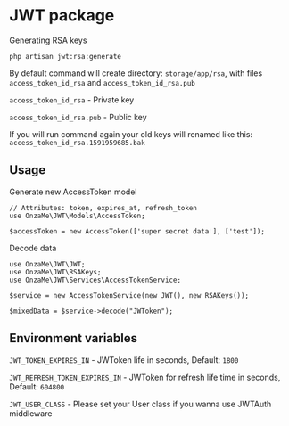# JWT package

Generating RSA keys

    php artisan jwt:rsa:generate
    
By default command will create directory: `storage/app/rsa`, with files `access_token_id_rsa` and `access_token_id_rsa.pub` 

`access_token_id_rsa` - Private key

`access_token_id_rsa.pub` - Public key

If you will run command again your old keys will renamed like this: `access_token_id_rsa.1591959685.bak`


## Usage


Generate new AccessToken model

    // Attributes: token, expires_at, refresh_token
    use OnzaMe\JWT\Models\AccessToken;
    
    $accessToken = new AccessToken(['super secret data'], ['test']);
    
Decode data
    
    use OnzaMe\JWT\JWT;
    use OnzaMe\JWT\RSAKeys;
    use OnzaMe\JWT\Services\AccessTokenService;
    
    $service = new AccessTokenService(new JWT(), new RSAKeys());
    
    $mixedData = $service->decode("JWToken");
    
## Environment variables

`JWT_TOKEN_EXPIRES_IN` - JWToken life in seconds, Default: `1800`

`JWT_REFRESH_TOKEN_EXPIRES_IN` - JWToken for refresh life time in seconds, Default: `604800`

`JWT_USER_CLASS` - Please set your User class if you wanna use JWTAuth middleware
